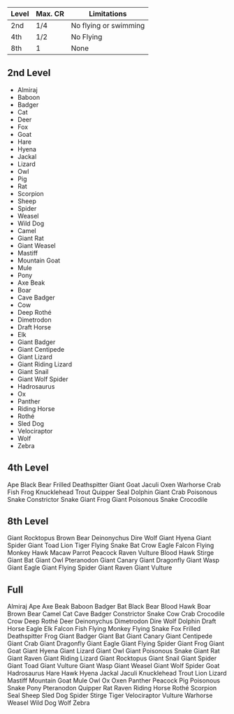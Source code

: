 

| Level | Max. CR | Limitations           |
| ----- | ------- | --------------------- |
| 2nd   | 1/4     | No flying or swimming |
| 4th   | 1/2     | No Flying             |
| 8th   | 1       | None                  | 


## 2nd Level

- Almiraj
- Baboon
- Badger
- Cat
- Deer
- Fox
- Goat
- Hare
- Hyena
- Jackal
- Lizard
- Owl
- Pig
- Rat
- Scorpion
- Sheep
- Spider
- Weasel
- Wild Dog
- Camel
- Giant Rat
- Giant Weasel
- Mastiff
- Mountain Goat
- Mule
- Pony
- Axe Beak
- Boar
- Cave Badger
- Cow
- Deep Rothé
- Dimetrodon
- Draft Horse
- Elk
- Giant Badger
- Giant Centipede
- Giant Lizard
- Giant Riding Lizard
- Giant Snail
- Giant Wolf Spider
- Hadrosaurus
- Ox
- Panther
- Riding Horse
- Rothé
- Sled Dog
- Velociraptor
- Wolf
- Zebra

## 4th Level

Ape
Black Bear
Frilled Deathspitter
Giant Goat
Jaculi
Oxen
Warhorse
Crab
Fish
Frog
Knucklehead Trout
Quipper
Seal
Dolphin
Giant Crab
Poisonous Snake
Constrictor Snake
Giant Frog
Giant Poisonous Snake
Crocodile


## 8th Level

Giant Rocktopus
Brown Bear
Deinonychus
Dire Wolf
Giant Hyena
Giant Spider
Giant Toad
Lion
Tiger
Flying Snake
Bat
Crow
Eagle
Falcon
Flying Monkey
Hawk
Macaw
Parrot
Peacock
Raven
Vulture
Blood Hawk
Stirge
Giant Bat
Giant Owl
Pteranodon
Giant Canary
Giant Dragonfly
Giant Wasp
Giant Eagle
Giant Flying Spider
Giant Raven
Giant Vulture

## Full

Almiraj
Ape
Axe Beak
Baboon
Badger
Bat
Black Bear
Blood Hawk
Boar
Brown Bear
Camel
Cat
Cave Badger
Constrictor Snake
Cow
Crab
Crocodile
Crow
Deep Rothé
Deer
Deinonychus
Dimetrodon
Dire Wolf
Dolphin
Draft Horse
Eagle
Elk
Falcon
Fish
Flying Monkey
Flying Snake
Fox
Frilled Deathspitter
Frog
Giant Badger
Giant Bat
Giant Canary
Giant Centipede
Giant Crab
Giant Dragonfly
Giant Eagle
Giant Flying Spider
Giant Frog
Giant Goat
Giant Hyena
Giant Lizard
Giant Owl
Giant Poisonous Snake
Giant Rat
Giant Raven
Giant Riding Lizard
Giant Rocktopus
Giant Snail
Giant Spider
Giant Toad
Giant Vulture
Giant Wasp
Giant Weasel
Giant Wolf Spider
Goat
Hadrosaurus
Hare
Hawk
Hyena
Jackal
Jaculi
Knucklehead Trout
Lion
Lizard
Mastiff
Mountain Goat
Mule
Owl
Ox
Oxen
Panther
Peacock
Pig
Poisonous Snake
Pony
Pteranodon
Quipper
Rat
Raven
Riding Horse
Rothé
Scorpion
Seal
Sheep
Sled Dog
Spider
Stirge
Tiger
Velociraptor
Vulture
Warhorse
Weasel
Wild Dog
Wolf
Zebra
